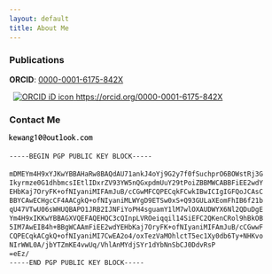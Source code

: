 ```yaml
---
layout: default
title: About Me
---
```

### Publications

**ORCID**: [0000-0001-6175-842X](https://orcid.org/0000-0001-6175-842X)

<a
id="cy-effective-orcid-url"
class="underline"
href="https://orcid.org/0000-0001-6175-842X"
target="orcid.widget"
rel="me noopener noreferrer"
style="vertical-align: top">
<img
src="https://orcid.org/sites/default/files/images/orcid_16x16.png"
style="width: 1em; margin-inline-start: 0.5em"
alt="ORCID iD icon"/>
https://orcid.org/0000-0001-6175-842X
</a>

### Contact Me
<img src="/assets/email.png">

```
-----BEGIN PGP PUBLIC KEY BLOCK-----

mDMEYm4H9xYJKwYBBAHaRw8BAQdAU71ankJ4oYj9G2y7f0fSuchprO6BOWstRj3G
Ikyrmze0G1dhbmcsIEtlIDxrZV93YW5nQGxpdmUuY29tPoiZBBMWCABBFiEE2wdY
EHbKaj7OryFK+ofNIyaniMIFAmJuB/cCGwMFCQPECqkFCwkIBwICIgIGFQoJCAsC
BBYCAwECHgcCF4AACgkQ+ofNIyaniMLWYgD9ETSw0xS+Q93GULaXEomFhIB6f21b
qU47VTwU06sWHUQBAPO1JRB2IJNFiYoPH4sguamY1lM7wlOXAUDWYX6Nl2QDuDgE
Ym4H9xIKKwYBBAGXVQEFAQEHQC3cQInpLVROeiqqil14SiEFC2QKenCRol9hBkOB
5IM7AwEIB4h+BBgWCAAmFiEE2wdYEHbKaj7OryFK+ofNIyaniMIFAmJuB/cCGwwF
CQPECqkACgkQ+ofNIyaniMI7CwEA2o4/oxTezVaMOhlctT5ec1Xy0db6Ty+NHKvo
NIrWWL0A/jbYTZmKE4vwUq/VhlAnMYdjSYr1dYbNnSbCJ0DdvRsP
=eEz/
-----END PGP PUBLIC KEY BLOCK-----
```
